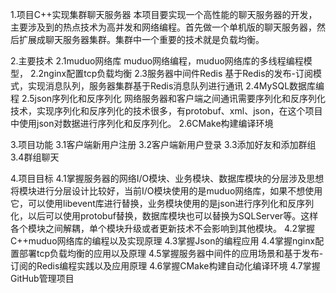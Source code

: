 1.项目C++实现集群聊天服务器
本项目要实现一个高性能的聊天服务器的开发，主要涉及到的热点技术为高并发和网络编程。首先做一个单机版的聊天服务器，然后扩展成聊天服务器集群。集群中一个重要的技术就是负载均衡。

2.主要技术
2.1muduo网络库
    muduo网络编程，muduo网络库的多线程编程模型，
2.2nginx配置tcp负载均衡
2.3服务器中间件Redis
    基于Redis的发布-订阅模式，实现消息队列，服务器集群基于Redis消息队列进行通讯
2.4MySQL数据库编程
2.5json序列化和反序列化
    网络服务器和客户端之间通讯需要序列化和反序列化技术，实现序列化和反序列化的技术很多，有protobuf、xml、json，在这个项目中使用json对数据进行序列化和反序列化。
2.6CMake构建编译环境

3.项目功能
3.1客户端新用户注册
3.2客户端新用户登录
3.3添加好友和添加群组
3.4群组聊天

4.项目目标
4.1掌握服务器的网络I/O模块、业务模块、数据库模块的分层涉及思想
    将模块进行分层设计比较好，当前I/O模块使用的是muduo网络库，如果不想使用它，可以使用libevent库进行替换，业务模块使用的是json进行序列化和反序列化，以后可以使用protobuf替换，数据库模块也可以替换为SQLServer等。这样各个模块之间解耦，单个模块升级或者更新技术不会影响到其他模块。
4.2掌握C++muduo网络库的编程以及实现原理
4.3掌握Json的编程应用
4.4掌握nginx配置部署tcp负载均衡的应用以及原理
4.5掌握服务器中间件的应用场景和基于发布-订阅的Redis编程实践以及应用原理
4.6掌握CMake构建自动化编译环境
4.7掌握GitHub管理项目
